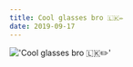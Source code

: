 ```yaml
---
title: Cool glasses bro 🇱🇰✏️
date: 2019-09-17
---
```


!['Cool glasses bro 🇱🇰✏️'](/98Coolglassesbro------3.jpg)

